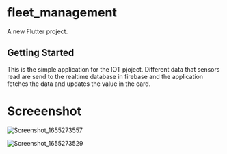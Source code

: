 # fleet_management

A new Flutter project.

## Getting Started

This is the simple application for the IOT pjoject. Different data that sensors read are send to the realtime database in firebase and the application fetches the data and updates the value in the card.

# Screeenshot
![Screenshot_1655273557](https://user-images.githubusercontent.com/67412924/174278767-076ea650-c378-42bd-9fa4-8d49e58b2b75.png)


![Screenshot_1655273529](https://user-images.githubusercontent.com/67412924/174278616-ce11859c-2255-4136-88e8-34cdae8f9dc9.png)

